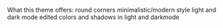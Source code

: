 What this theme offers:
  round corners
  minimalistic/modern style
  light and dark mode
  edited colors and shadows in light and darkmode
